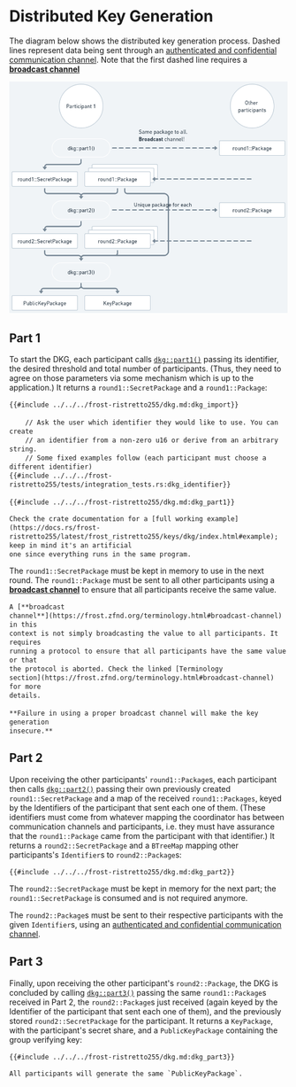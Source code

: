 # Distributed Key Generation

The diagram below shows the distributed key generation process. Dashed lines
represent data being sent through an [authenticated and confidential
communication
channel](https://frost.zfnd.org/terminology.html#peer-to-peer-channel). Note
that the first dashed line requires a [**broadcast
channel**](https://frost.zfnd.org/terminology.html#broadcast-channel)

![Diagram of Distributed Key Generation, illustrating what is explained in the text](dkg/dkg.png)

## Part 1

To start the DKG, each participant calls
[`dkg::part1()`](https://docs.rs/frost-ristretto255/latest/frost_ristretto255/keys/dkg/fn.part1.html)
passing its identifier, the desired threshold and total number of participants.
(Thus, they need to agree on those parameters via some mechanism which is up to
the application.) It returns a `round1::SecretPackage` and a `round1::Package`:

```rust,no_run,noplayground
{{#include ../../../frost-ristretto255/dkg.md:dkg_import}}

    // Ask the user which identifier they would like to use. You can create
    // an identifier from a non-zero u16 or derive from an arbitrary string.
    // Some fixed examples follow (each participant must choose a different identifier)
{{#include ../../../frost-ristretto255/tests/integration_tests.rs:dkg_identifier}}

{{#include ../../../frost-ristretto255/dkg.md:dkg_part1}}
```

```admonish info
Check the crate documentation for a [full working example](https://docs.rs/frost-ristretto255/latest/frost_ristretto255/keys/dkg/index.html#example); keep in mind it's an artificial
one since everything runs in the same program.
```

The `round1::SecretPackage` must be kept in memory to use in the next round. The
`round1::Package` must be sent to all other participants using a [**broadcast
channel**](https://frost.zfnd.org/terminology.html#broadcast-channel) to ensure
that all participants receive the same value.

```admonish danger
A [**broadcast
channel**](https://frost.zfnd.org/terminology.html#broadcast-channel) in this
context is not simply broadcasting the value to all participants. It requires
running a protocol to ensure that all participants have the same value or that
the protocol is aborted. Check the linked [Terminology
section](https://frost.zfnd.org/terminology.html#broadcast-channel) for more
details.

**Failure in using a proper broadcast channel will make the key generation
insecure.**
```

## Part 2

Upon receiving the other participants' `round1::Package`s, each participant then
calls
[`dkg::part2()`](https://docs.rs/frost-ristretto255/latest/frost_ristretto255/keys/dkg/fn.part2.html)
passing their own previously created `round1::SecretPackage` and a map of the
received `round1::Packages`, keyed by the Identifiers of the participant that
sent each one of them. (These identifiers must come from whatever mapping the
coordinator has between communication channels and participants, i.e. they must
have assurance that the `round1::Package` came from the participant with that
identifier.) It returns a `round2::SecretPackage` and a `BTreeMap` mapping other
participants's `Identifier`s to `round2::Package`s:

```rust,no_run,noplayground
{{#include ../../../frost-ristretto255/dkg.md:dkg_part2}}
```

The `round2::SecretPackage` must be kept in memory for the next part; the
`round1::SecretPackage` is consumed and is not required anymore.

The `round2::Package`s must be sent to their respective participants with the
given `Identifier`s, using an [authenticated and confidential communication
channel](https://frost.zfnd.org/terminology.html#peer-to-peer-channel).

## Part 3

Finally, upon receiving the other participant's `round2::Package`, the DKG is
concluded by calling
[`dkg::part3()`](https://docs.rs/frost-ristretto255/latest/frost_ristretto255/keys/dkg/fn.part3.html)
passing the same `round1::Package`s received in Part 2, the `round2::Package`s
just received (again keyed by the Identifier of the participant that sent each
one of them), and the previously stored `round2::SecretPackage` for the
participant. It returns a `KeyPackage`, with the participant's secret share, and
a `PublicKeyPackage` containing the group verifying key:

```rust,no_run,noplayground
{{#include ../../../frost-ristretto255/dkg.md:dkg_part3}}
```

```admonish note
All participants will generate the same `PublicKeyPackage`.
```